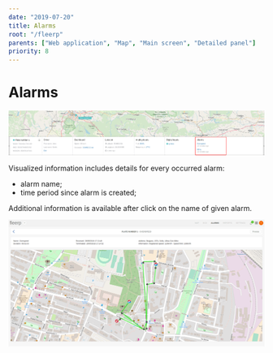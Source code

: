 ```yaml
---
date: "2019-07-20"
title: Alarms
root: "/fleerp"
parents: ["Web application", "Map", "Main screen", "Detailed panel"]
priority: 8
---
```


# Alarms

![AlarmsWidget](alarms-widget-en.png)

Visualized information includes details for every occurred alarm:

- alarm name;
- time period since alarm is created;

Additional information is available after click on the name of given alarm.

![AlarmDetail](alarm-detail-en.png)
